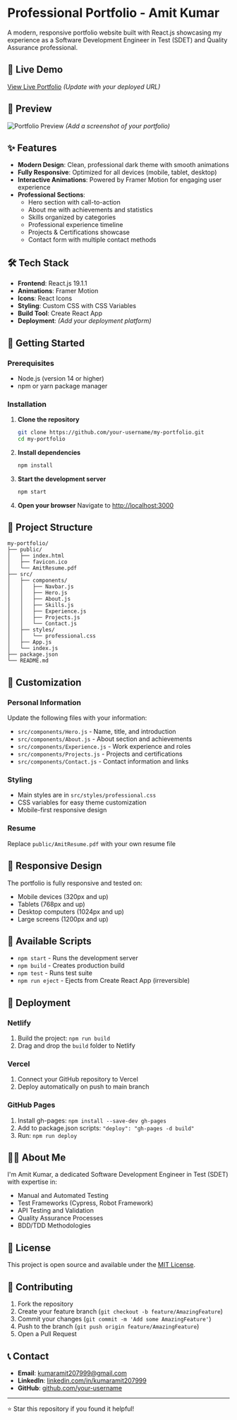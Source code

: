 # Professional Portfolio - Amit Kumar

A modern, responsive portfolio website built with React.js showcasing my experience as a Software Development Engineer in Test (SDET) and Quality Assurance professional.

## 🚀 Live Demo

[View Live Portfolio](https://your-portfolio-url.com) *(Update with your deployed URL)*

## 📸 Preview

![Portfolio Preview](./preview.png) *(Add a screenshot of your portfolio)*

## ✨ Features

- **Modern Design**: Clean, professional dark theme with smooth animations
- **Fully Responsive**: Optimized for all devices (mobile, tablet, desktop)
- **Interactive Animations**: Powered by Framer Motion for engaging user experience
- **Professional Sections**:
  - Hero section with call-to-action
  - About me with achievements and statistics
  - Skills organized by categories
  - Professional experience timeline
  - Projects & Certifications showcase
  - Contact form with multiple contact methods

## 🛠️ Tech Stack

- **Frontend**: React.js 19.1.1
- **Animations**: Framer Motion
- **Icons**: React Icons
- **Styling**: Custom CSS with CSS Variables
- **Build Tool**: Create React App
- **Deployment**: *(Add your deployment platform)*

## 🚦 Getting Started

### Prerequisites

- Node.js (version 14 or higher)
- npm or yarn package manager

### Installation

1. **Clone the repository**
   ```bash
   git clone https://github.com/your-username/my-portfolio.git
   cd my-portfolio
   ```

2. **Install dependencies**
   ```bash
   npm install
   ```

3. **Start the development server**
   ```bash
   npm start
   ```

4. **Open your browser**
   Navigate to [http://localhost:3000](http://localhost:3000)

## 📁 Project Structure

```
my-portfolio/
├── public/
│   ├── index.html
│   ├── favicon.ico
│   └── AmitResume.pdf
├── src/
│   ├── components/
│   │   ├── Navbar.js
│   │   ├── Hero.js
│   │   ├── About.js
│   │   ├── Skills.js
│   │   ├── Experience.js
│   │   ├── Projects.js
│   │   └── Contact.js
│   ├── styles/
│   │   └── professional.css
│   ├── App.js
│   └── index.js
├── package.json
└── README.md
```

## 🎨 Customization

### Personal Information
Update the following files with your information:
- `src/components/Hero.js` - Name, title, and introduction
- `src/components/About.js` - About section and achievements
- `src/components/Experience.js` - Work experience and roles
- `src/components/Projects.js` - Projects and certifications
- `src/components/Contact.js` - Contact information and links

### Styling
- Main styles are in `src/styles/professional.css`
- CSS variables for easy theme customization
- Mobile-first responsive design

### Resume
Replace `public/AmitResume.pdf` with your own resume file

## 📱 Responsive Design

The portfolio is fully responsive and tested on:
- Mobile devices (320px and up)
- Tablets (768px and up)
- Desktop computers (1024px and up)
- Large screens (1200px and up)

## 🔧 Available Scripts

- `npm start` - Runs the development server
- `npm build` - Creates production build
- `npm test` - Runs test suite
- `npm run eject` - Ejects from Create React App (irreversible)

## 🚀 Deployment

### Netlify
1. Build the project: `npm run build`
2. Drag and drop the `build` folder to Netlify

### Vercel
1. Connect your GitHub repository to Vercel
2. Deploy automatically on push to main branch

### GitHub Pages
1. Install gh-pages: `npm install --save-dev gh-pages`
2. Add to package.json scripts: `"deploy": "gh-pages -d build"`
3. Run: `npm run deploy`

## 👨‍💻 About Me

I'm Amit Kumar, a dedicated Software Development Engineer in Test (SDET) with expertise in:
- Manual and Automated Testing
- Test Frameworks (Cypress, Robot Framework)
- API Testing and Validation
- Quality Assurance Processes
- BDD/TDD Methodologies

## 📄 License

This project is open source and available under the [MIT License](LICENSE).

## 🤝 Contributing

1. Fork the repository
2. Create your feature branch (`git checkout -b feature/AmazingFeature`)
3. Commit your changes (`git commit -m 'Add some AmazingFeature'`)
4. Push to the branch (`git push origin feature/AmazingFeature`)
5. Open a Pull Request

## 📞 Contact

- **Email**: kumaramit207999@gmail.com
- **LinkedIn**: [linkedin.com/in/kumaramit207999](https://linkedin.com/in/kumaramit207999)
- **GitHub**: [github.com/your-username](https://github.com/your-username)

---

⭐ Star this repository if you found it helpful!